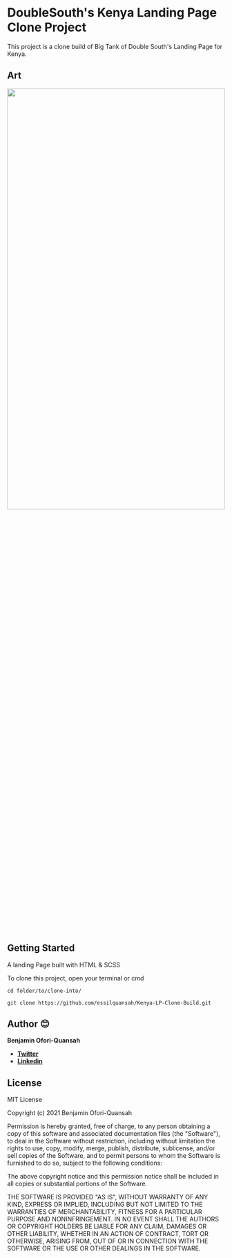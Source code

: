 # DoubleSouth's Kenya Landing Page Clone Project

This project is a clone build of Big Tank of Double South's Landing Page for Kenya.


## Art

<img src="https://raw.githubusercontent.com/essilfiequansah/Week2assigment-ContactApp/master/screenshots/main.png" width="100%"  height="50%"/>


## Getting Started

A landing Page built with HTML & SCSS

To clone this project,
open your terminal or cmd

```
cd folder/to/clone-into/
```

```
git clone https://github.com/essilquansah/Kenya-LP-Clone-Build.git
```

## Author 😊

**Benjamin Ofori-Quansah**

- [**Twitter**](https://twitter.com/essilfiequansah)
- [**Linkedin**](https://www.linkedin.com/in/essilfiequansah/)


## License

MIT License

Copyright (c) 2021 Benjamin Ofori-Quansah

Permission is hereby granted, free of charge, to any person obtaining a copy
of this software and associated documentation files (the "Software"), to deal
in the Software without restriction, including without limitation the rights
to use, copy, modify, merge, publish, distribute, sublicense, and/or sell
copies of the Software, and to permit persons to whom the Software is
furnished to do so, subject to the following conditions:

The above copyright notice and this permission notice shall be included in all
copies or substantial portions of the Software.

THE SOFTWARE IS PROVIDED "AS IS", WITHOUT WARRANTY OF ANY KIND, EXPRESS OR
IMPLIED, INCLUDING BUT NOT LIMITED TO THE WARRANTIES OF MERCHANTABILITY,
FITNESS FOR A PARTICULAR PURPOSE AND NONINFRINGEMENT. IN NO EVENT SHALL THE
AUTHORS OR COPYRIGHT HOLDERS BE LIABLE FOR ANY CLAIM, DAMAGES OR OTHER
LIABILITY, WHETHER IN AN ACTION OF CONTRACT, TORT OR OTHERWISE, ARISING FROM,
OUT OF OR IN CONNECTION WITH THE SOFTWARE OR THE USE OR OTHER DEALINGS IN THE
SOFTWARE.

